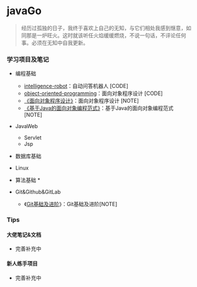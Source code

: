 # javaGo
> 经历过孤独的日子，我终于喜欢上自己的无知，与它们相处我感到惬意，如同那是一炉旺火。这时就该听任火焰缓缓燃烧，不说一句话，不评论任何事。必须在无知中自我更新。

### 学习项目及笔记
* 编程基础
  - [intelligence-robot](https://github.com/sophoraFlower/javaGo/tree/main/intelligence-robot)：自动问答机器人 [CODE]
  - [object-oriented-programming](https://github.com/sophoraFlower/javaGo/tree/main/object-oriented-programming)：面向对象程序设计 [CODE]
  - [《面向对象程序设计》](https://www.yuque.com/houlex/syq69x/phh1in)：面向对象程序设计 [NOTE]
  - [《基于Java的面向对象编程范式》](https://www.yuque.com/houlex/syq69x/ly9tmd)：基于Java的面向对象编程范式 [NOTE]
* JavaWeb
  - Servlet
  - Jsp
* 数据库基础
* Linux
* 算法基础
  * 

* Git&Github&GitLab
  * 《[Git基础及进阶](https://www.yuque.com/houlex/syq69x/qlipip)》：Git基础及进阶[NOTE]


### Tips
#### 大佬笔记&文档
* 完善补充中

#### 新人练手项目
* 完善补充中
